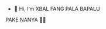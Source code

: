 - 👋 Hi, I’m XBAL FANG
PALA BAPALU

<!---
xbalxxx/xbalxxx is a ✨ special ✨ repository because its `README.md` (this file) appears on your GitHub profile.
You can click the Preview link to take a look at your changes.
--->
PAKE NANYA 🤙🏻
